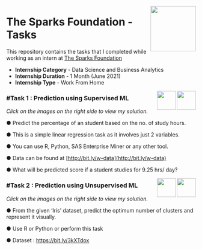 [<img align = right height = 120 width = 120 src = https://www.thesparksfoundationsingapore.org/images/logo_small.png>](https://www.thesparksfoundationsingapore.org/)

#  The Sparks Foundation - Tasks

This repository contains the tasks that I completed while working as an intern at [The Sparks Foundation](https://www.thesparksfoundationsingapore.org/)
- **Internship Category** - Data Science and Business Analytics
- **Internship Duration** - 1 Month (June 2021)
- **Internship Type** - Work From Home

[<img align = right height = 50 width = 50 src = https://static-exp1.licdn.com/sc/h/8zliikpi39umlw2wr99gu4a0u>](https://www.linkedin.com/posts/sheik-mohideen-1b2554191_task1-gripjune21-datascience-activity-6807612058541035520-yRip)
[<img align = right height = 50 width = 50 src = https://cdn1.iconfinder.com/data/icons/data-science-flat-1/64/data-analysis-inspection-zoom-information-science-512.png>](https://github.com/sheiktrix/The-Sparks-Foundation-Tasks/blob/b6d1bbdc7f72d6eba0d5fd10a06961b47a379ae1/Task%201.ipynb)

### #Task 1 : Prediction using Supervised ML
_Click on the images on the right side to view my solution._

● Predict the percentage of an student based on the no. of study hours.

● This is a simple linear regression task as it involves just 2 variables.

● You can use R, Python, SAS Enterprise Miner or any other tool.

● Data can be found at [http://bit.ly/w-data](http://bit.ly/w-data)

● What will be predicted score if a student studies for 9.25 hrs/ day?

[<img align = right height = 50 width = 50 src = https://static-exp1.licdn.com/sc/h/8zliikpi39umlw2wr99gu4a0u>](https://www.linkedin.com/posts/sheik-mohideen-1b2554191_task2-gripjune21-datascience-activity-6809702423431671808-otLp)
[<img align = right height = 50 width = 50 src = https://cdn1.iconfinder.com/data/icons/data-science-flat-1/64/data-analysis-inspection-zoom-information-science-512.png>](https://github.com/sheiktrix/The-Sparks-Foundation-Internship-Tasks/blob/61a0bbf7b3bfc4eb57945c4729fc0bee93f9d022/Task%202.ipynb)

### #Task 2 : Prediction using Unsupervised ML
_Click on the images on the right side to view my solution._

● From the given ‘Iris’ dataset, predict the optimum number of clusters
and represent it visually.

● Use R or Python or perform this task

● Dataset : https://bit.ly/3kXTdox

